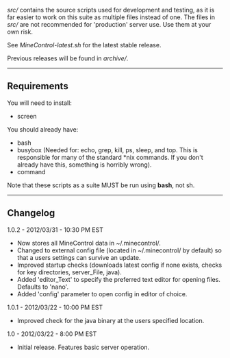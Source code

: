 *src/* contains the source scripts used for development and testing, as it is far easier to work on this suite as multiple files instead of one.
The files in *src/* are not recommended for 'production' server use. Use them at your own risk.

See *MineControl-latest.sh* for the latest stable release.

Previous releases will be found in *archive/*.

----------
## Requirements ##

You will need to install:

* screen

You should already have:

* bash
* busybox (Needed for: echo, grep, kill, ps, sleep, and top. This is responsible for many of the standard *nix commands. If you don't already have this, something is horribly wrong).
* command

Note that these scripts as a suite MUST be run using **bash**, not sh.

----------
## Changelog ##
1.0.2 - 2012/03/31 - 10:30 PM EST

* Now stores all MineControl data in ~/.minecontrol/.
* Changed to external config file (located in ~/.minecontrol/ by default) so that a users settings can survive an update.
* Improved startup checks (downloads latest config if none exists, checks for key directories, server_File, java).
* Added 'editor_Text' to specify the preferred text editor for opening files. Defaults to 'nano'.
* Added 'config' parameter to open config in editor of choice.

1.0.1 - 2012/03/22 - 10:00 PM EST

* Improved check for the java binary at the users specified location.

1.0 - 2012/03/22 - 8:00 PM EST

* Initial release. Features basic server operation.
